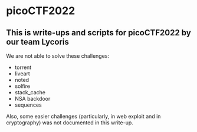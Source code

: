 # picoCTF2022

## This is write-ups and scripts for picoCTF2022 by our team Lycoris

We are not able to solve these challenges:
- torrent
- liveart
- noted
- solfire
- stack_cache
- NSA backdoor
- sequences

Also, some easier challenges (particularly, in web exploit and in cryptography) was not documented in this write-up.